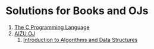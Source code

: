 # Solutions for Books and OJs
1. [The C Programming Language](https://github.com/yongjian-hu/Books-and-OJ-Solutions/tree/master/The-C-Programming-Language)
2. [AIZU OJ](https://github.com/yongjian-hu/Books-and-OJ-Solutions/tree/master/AIZU-OJ)
   1. [Introduction to Algorithms and Data Structures](https://github.com/yongjian-hu/Books-and-OJ-Solutions/tree/master/AIZU-OJ/Introduction-to-Algorithms-and-Data-Structures)
